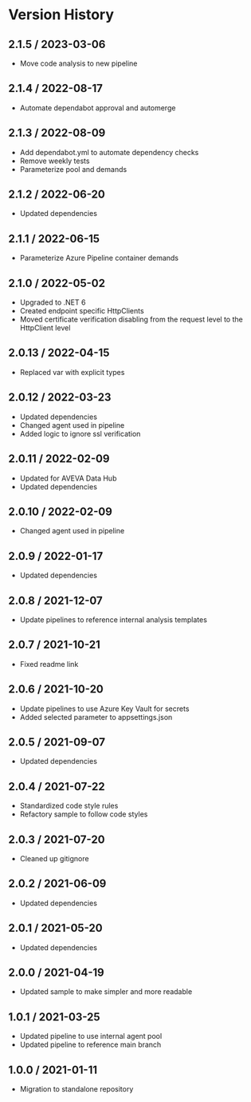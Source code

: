 # Version History

## 2.1.5 / 2023-03-06

- Move code analysis to new pipeline

## 2.1.4 / 2022-08-17

- Automate dependabot approval and automerge

## 2.1.3 / 2022-08-09

- Add dependabot.yml to automate dependency checks
- Remove weekly tests
- Parameterize pool and demands

## 2.1.2 / 2022-06-20

- Updated dependencies

## 2.1.1 / 2022-06-15

- Parameterize Azure Pipeline container demands

## 2.1.0 / 2022-05-02

- Upgraded to .NET 6
- Created endpoint specific HttpClients
- Moved certificate verification disabling from the request level to the HttpClient level

## 2.0.13 / 2022-04-15

- Replaced var with explicit types

## 2.0.12 / 2022-03-23

- Updated dependencies
- Changed agent used in pipeline
- Added logic to ignore ssl verification

## 2.0.11 / 2022-02-09

- Updated for AVEVA Data Hub
- Updated dependencies

## 2.0.10 / 2022-02-09

- Changed agent used in pipeline

## 2.0.9 / 2022-01-17

- Updated dependencies

## 2.0.8 / 2021-12-07

- Update pipelines to reference internal analysis templates

## 2.0.7 / 2021-10-21

- Fixed readme link

## 2.0.6 / 2021-10-20

- Update pipelines to use Azure Key Vault for secrets
- Added selected parameter to appsettings.json

## 2.0.5 / 2021-09-07

- Updated dependencies

## 2.0.4 / 2021-07-22

- Standardized code style rules
- Refactory sample to follow code styles

## 2.0.3 / 2021-07-20

- Cleaned up gitignore

## 2.0.2 / 2021-06-09

- Updated dependencies

## 2.0.1 / 2021-05-20

- Updated dependencies

## 2.0.0 / 2021-04-19

- Updated sample to make simpler and more readable

## 1.0.1 / 2021-03-25

- Updated pipeline to use internal agent pool
- Updated pipeline to reference main branch

## 1.0.0 / 2021-01-11

- Migration to standalone repository
